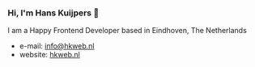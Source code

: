 ### Hi, I'm Hans Kuijpers 👋

I am a Happy Frontend Developer based in Eindhoven, The Netherlands

- e-mail: info@hkweb.nl
- website: [hkweb.nl](https://hkweb.nl)

<!--
**hans2103/hans2103** is a ✨ _special_ ✨ repository because its `README.md` (this file) appears on your GitHub profile.

Here are some ideas to get you started:

- 🔭 I’m currently working on ...
- 🌱 I’m currently learning ...
- 👯 I’m looking to collaborate on ...
- 🤔 I’m looking for help with ...
- 💬 Ask me about ...
- 📫 How to reach me: ...
- 😄 Pronouns: ...
- ⚡ Fun fact: ...
-->
